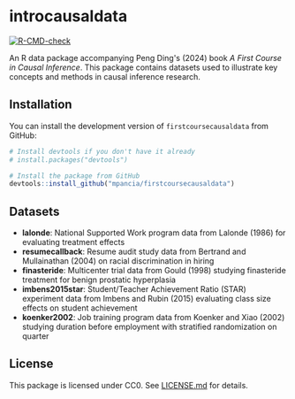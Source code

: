 # introcausaldata

<!-- badges: start -->

[![R-CMD-check](https://github.com/mpancia/firstcoursecausaldata/actions/workflows/R-CMD-check.yaml/badge.svg)](https://github.com/mpancia/firstcoursecausaldata/actions/workflows/R-CMD-check.yaml)

<!-- badges: end -->

An R data package accompanying Peng Ding's (2024) book *A First Course in Causal Inference*. This package contains datasets used to illustrate key concepts and methods in causal inference research.

## Installation

You can install the development version of `firstcoursecausaldata` from GitHub:

``` r
# Install devtools if you don't have it already
# install.packages("devtools")

# Install the package from GitHub
devtools::install_github("mpancia/firstcoursecausaldata")
```

## Datasets

-   **lalonde**: National Supported Work program data from Lalonde (1986) for evaluating treatment effects
-   **resumecallback**: Resume audit study data from Bertrand and Mullainathan (2004) on racial discrimination in hiring
-   **finasteride**: Multicenter trial data from Gould (1998) studying finasteride treatment for benign prostatic hyperplasia
-   **imbens2015star**: Student/Teacher Achievement Ratio (STAR) experiment data from Imbens and Rubin (2015) evaluating class size effects on student achievement
-   **koenker2002**: Job training program data from Koenker and Xiao (2002) studying duration before employment with stratified randomization on quarter

## License

This package is licensed under CC0. See [LICENSE.md](LICENSE.md) for details.
